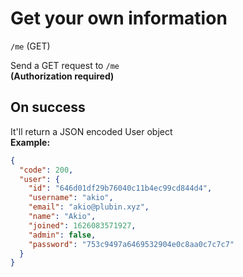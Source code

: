# Get your own information
`/me` (GET)  
  
  
Send a GET request to `/me`  
**(Authorization required)**  
  
  
## On success
  
It'll return a JSON encoded User object  
**Example:**  

```json
{
  "code": 200,
  "user": {
    "id": "646d01df29b76040c11b4ec99cd844d4",
    "username": "akio",
    "email": "akio@plubin.xyz",
    "name": "Akio",
    "joined": 1626083571927,
    "admin": false,
    "password": "753c9497a6469532904e0c8aa0c7c7c7"
  }
}
```
